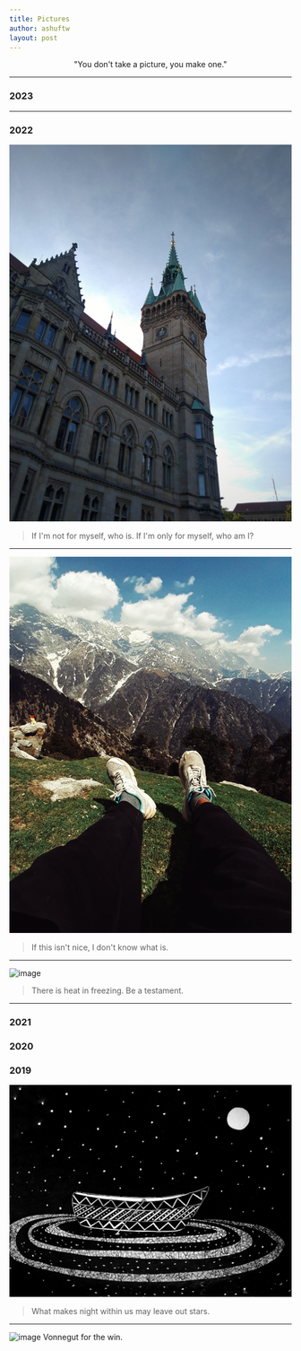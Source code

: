 ```yaml
---
title: Pictures 
author: ashuftw
layout: post
---
```


<p align="center">"You don't take a picture, you make one."</p>

---
### 2023

---

### 2022

![image](/assets/images/221028.jpeg)
> If I'm not for myself, who is. If I'm only for myself, who am I?

---

![image](/assets/images/220327.jpeg)
> If this isn't nice, I don't know what is.

---

![image](/assets/images/220327-b.jpeg)
> There is heat in freezing. Be a testament.

---

### 2021

### 2020

### 2019
![image](/assets/images/191109.jpg)
> What makes night within us may leave out stars.

---

![image](/assets/images/190324.jpeg)
Vonnegut for the win.
